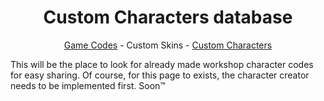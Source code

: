<h1 align="center">Custom Characters database</h1>

<p align="center"><a href="https://github.com/Readek/RoA-Skin-Recolorer/blob/main/Docs/Game Codes.md">Game Codes</a> - Custom Skins - <a href="https://github.com/Readek/RoA-Skin-Recolorer/blob/main/Docs/Custom Characters.md">Custom Characters</a></p>


This will be the place to look for already made workshop character codes for easy sharing. Of course, for this page to exists, the character creator needs to be implemented first. Soon™